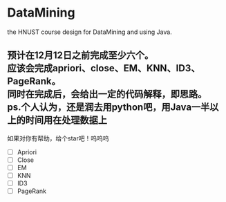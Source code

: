 # DataMining
the HNUST course design for DataMining and using Java.  

**预计在12月12日之前完成至少六个**。  
应该会完成apriori、close、EM、KNN、ID3、PageRank。  
同时在完成后，会给出一定的代码解释，即思路。  
ps.个人认为，还是润去用python吧，用Java一半以上的时间用在处理数据上  
---
如果对你有帮助，给个star吧！呜呜呜

- [ ] Apriori
- [ ] Close
- [ ] EM
- [ ] KNN
- [ ] ID3
- [ ] PageRank
